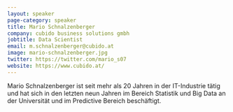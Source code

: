 ```yaml
---
layout: speaker
page-category: speaker
title: Mario Schnalzenberger
company: cubido business solutions gmbh
jobtitle: Data Scientist
email: m.schnalzenberger@cubido.at
image: mario-schnalzenberger.jpg
twitter: https://twitter.com/mario_s07
website: https://www.cubido.at/
---
```


Mario Schnalzenberger ist seit mehr als 20 Jahren in der IT-Industrie tätig und hat sich in den letzten neun Jahren im Bereich Statistik und Big Data an der Universität und im Predictive Bereich beschäftigt.